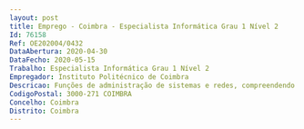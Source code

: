 ```yaml
--- 
layout: post
title: Emprego - Coimbra - Especialista Informática Grau 1 Nível 2
Id: 76158
Ref: OE202004/0432
DataAbertura: 2020-04-30
DataFecho: 2020-05-15
Trabalho: Especialista Informática Grau 1 Nível 2
Empregador: Instituto Politécnico de Coimbra
Descricao: Funções de administração de sistemas e redes, compreendendo a implementação e gestão de infraestruturas tecnológicas ao nível das redes de comunicação de dados e de centros de dados assentes em tecnologias de virtualização.  Instalação, parametrização e administração de servidores de bases de dados e servidores aplicacionais.Gerir e implementar redes de nova geração, com integração de serviços de voz  Implementação de processos de segurança informática, tanto ao nível da definição de políticas, como ao nível das tecnologias de suporte à implementação de controles lógicos e físicos. Desenvolvimento de componentes de software de apoio à administração de sistemas e redes. Análise, desenvolvimento e implementação de sistemas de informação. Desenvolvimento e melhoramento contínuo dos processos de gestão de tecnologias de informação.
CodigoPostal: 3000-271 COIMBRA
Concelho: Coimbra
Distrito: Coimbra
--- 
```

